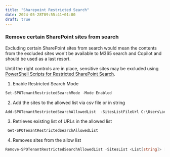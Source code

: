 ```yaml
---
title: "Sharepoint Restricted Search"
date: 2024-05-28T09:55:41+01:00
draft: true
---
```


### Remove certain SharePoint sites from search

Excluding certain SharePoint sites from search would mean the contents from the excluded sites won't be available to M365 search and Copilot and should be used as a last resort. 

Until the right controls are in place, sensitive sites may be excluded using [PowerShell Scripts for Restricted SharePoint Search](https://learn.microsoft.com/en-us/sharepoint/restricted-sharepoint-search-admin-scripts?wt.mc_id=MVP_308367).

1. Enable Restricted Search Mode

```PowerShell
Set-SPOTenantRestrictedSearchMode -Mode Enabled 
```

2. Add the sites to the allowed list via csv file or in string

```Powershell
Add-SPOTenantRestrictedSearchAllowedList  -SitesListFileUrl C:\Users\admin\Downloads\UrlList.csv
```

3. Retrieves existing list of URLs in the allowed list

```powershell
 Get-SPOTenantRestrictedSearchAllowedList
```

4. Removes sites from the allow list

```powershell
Remove-SPOTenantRestrictedSearchAllowedList -SitesList <List[string]> [<CommonParameters>]
